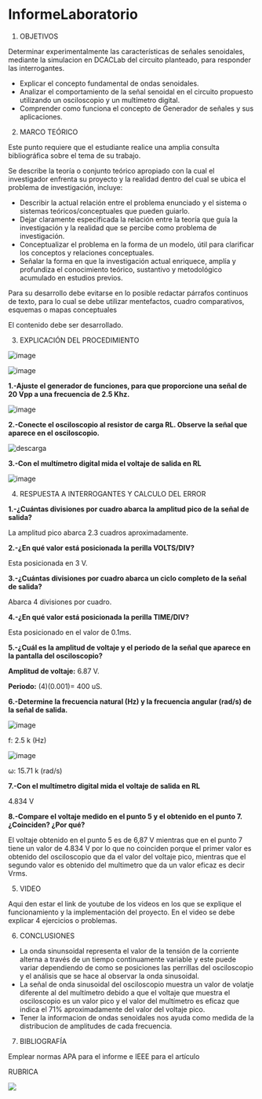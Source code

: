 # InformeLaboratorio


1. OBJETIVOS

Determinar experimentalmente las características de señales senoidales, mediante la simulacion en DCACLab del circuito planteado, para responder las interrogantes.

* Explicar el concepto fundamental de ondas senoidales.
* Analizar el comportamiento de la señal senoidal en el circuito propuesto utilizando un osciloscopio y un multímetro digital.
* Comprender como funciona el concepto de Generador de señales y sus aplicaciones.

2. MARCO TEÓRICO 

Este punto requiere que el estudiante realice una amplia consulta bibliográfica sobre el tema de su trabajo.

Se describe la teoría o conjunto teórico apropiado con la cual el investigador enfrenta su proyecto y la realidad dentro del cual se ubica el problema de investigación, incluye:
* Describir la actual relación entre el problema enunciado y el sistema o sistemas teóricos/conceptuales que pueden guiarlo.
* Dejar claramente especificada la relación entre la teoría que guía la investigación y la realidad que se percibe como problema de investigación.
* Conceptualizar el problema en la forma de un modelo, útil para clarificar los conceptos y relaciones conceptuales.
* Señalar la forma en que la investigación actual enriquece, amplía y profundiza el conocimiento teórico, sustantivo y metodológico acumulado en estudios previos.

Para su desarrollo debe evitarse en lo posible redactar párrafos continuos de texto, para lo cual se debe utilizar  mentefactos, cuadro comparativos, esquemas o mapas conceptuales

El contenido debe ser desarrollado.

3. EXPLICACIÓN DEL PROCEDIMIENTO

![image](https://user-images.githubusercontent.com/105570939/185944252-e798de63-ab33-4046-b954-27438111df03.png)

![image](https://user-images.githubusercontent.com/105570939/185947179-7037561d-8b68-45b7-96a5-af7f9f9bb109.png)

**1.-Ajuste el generador de funciones, para que proporcione una señal de 20 Vpp a una frecuencia de 2.5 Khz.**

![image](https://user-images.githubusercontent.com/105570939/185947683-348e1fec-c614-4232-9239-43ecf6028319.png)

**2.-Conecte el osciloscopio al resistor de carga RL. Observe la señal que aparece en el osciloscopio.**

![descarga](https://user-images.githubusercontent.com/105570939/185948959-a11af2d5-c9e7-4f77-a8d5-2842b0fedc62.png)

**3.-Con el multímetro digital mida el voltaje de salida en RL**

![image](https://user-images.githubusercontent.com/105570939/186044531-b14fff78-886b-4f0d-8fd1-e1bdfe42a08f.png)

4. RESPUESTA A INTERROGANTES Y CALCULO DEL ERROR

**1.-¿Cuántas divisiones por cuadro abarca la amplitud pico de la señal de salida?**

La amplitud pico abarca 2.3 cuadros aproximadamente.

**2.-¿En qué valor está posicionada la perilla VOLTS/DIV?**

Esta posicionada en 3 V.

**3.-¿Cuántas divisiones por cuadro abarca un ciclo completo de la señal de salida?**

Abarca 4 divisiones por cuadro.

**4.-¿En qué valor está posicionada la perilla TIME/DIV?**

Esta posicionado en el valor de 0.1ms.

**5.-¿Cuál es la amplitud de voltaje y el periodo de la señal que aparece en la pantalla del osciloscopio?**

**Amplitud de voltaje:** 6.87 V.

**Periodo:** (4)(0.001)= 400 uS.

**6.-Determine la frecuencia natural (Hz) y la frecuencia angular (rad/s) de la señal de salida.**

![image](https://user-images.githubusercontent.com/105570939/185966145-f4a32534-2d85-4a26-bb80-9752a28fe43b.png)

f: 2.5 k (Hz)

![image](https://user-images.githubusercontent.com/105570939/185966780-7691b478-3d49-439c-9909-b4074e019fa8.png)

ω: 15.71 k (rad/s)

**7.-Con el multímetro digital mida el voltaje de salida en RL**

4.834 V

**8.-Compare el voltaje medido en el punto 5 y el obtenido en el punto 7. ¿Coinciden? ¿Por qué?**

El voltaje obtenido en el punto 5 es de 6,87 V mientras que en el punto 7 tiene un valor de 4.834 V por lo que no coinciden porque el primer valor es obtenido del osciloscopio que da el valor del voltaje pico, mientras que el segundo valor es obtenido del multimetro que da un valor eficaz es decir Vrms.

5. VIDEO

Aqui den estar el link de youtube de los videos en los que se explique el funcionamiento y la implementación del proyecto.
En el video se debe explicar 4 ejercicios o problemas.


6. CONCLUSIONES

* La onda sinunsoidal representa el valor de la tensión de la corriente alterna a través de un tiempo continuamente variable y este puede variar dependiendo de como se posiciones las perrillas del osciloscopio y el análisis que se hace al observar la onda sinusoidal.
* La señal de onda sinusoidal del osciloscopio muestra un valor de volatje diferente al del multímetro debido a que el voltaje que muestra el osciloscopio es un valor pico y el valor del multímetro es eficaz que indica el 71% aproximadamente del valor del voltaje pico.
* Tener la informacion de ondas senoidales nos ayuda como medida de la distribucion de amplitudes de cada frecuencia.

7. BIBLIOGRAFÍA

Emplear normas APA para el informe e IEEE para el artículo


RUBRICA

![](https://github.com/doalulema/InformeLaboratorio/blob/main/Laboratorio.png)
